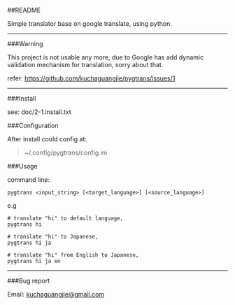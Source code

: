 ##README

Simple translator base on google translate, using python.

---
###Warning

This project is not usable any more, due to Google has add dynamic validation mechanism for translation, sorry about that.

refer:	https://github.com/kuchaguangjie/pygtrans/issues/1

---
###Install

see:
	doc/2-1.install.txt

###Configuration

After install could config at:

> ~/.config/pygtrans/config.ini

###Usage

command line:

`pygtrans <input_string> [<target_language>] [<source_language>]`

e.g

	# translate "hi" to default language,
	pygtrans hi
	
	# translate "hi" to Japanese,
	pygtrans hi ja
	
	# translate "hi" from English to Japanese,
	pygtrans hi ja en

---
###Bug report

Email: kuchaguangjie@gmail.com
